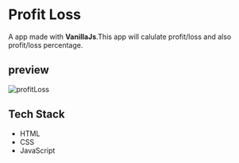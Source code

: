 # Profit Loss

A app made with **VanillaJs**.This app will calulate profit/loss and also profit/loss percentage.

## preview

  ![profitLoss](https://user-images.githubusercontent.com/66691162/218742212-9074ef79-5999-42ae-818c-d54a6b21b2d3.png)

## Tech Stack

- HTML
- CSS
- JavaScript
